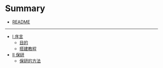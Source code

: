 # Summary

* [README](README.md)

-----
* [I 序言]()
    * [目的](prolog/prolog.md)
    * [搭建教程](prolog/teach.md)
* [II 保研]()
    * [保研的方法](baoyan/abc.md)